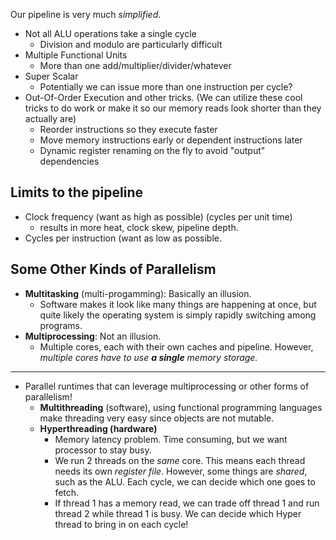 Our pipeline is very much *simplified*. 
- Not all ALU operations take a single cycle
	- Division and modulo are particularly difficult
- Multiple Functional Units
	- More than one add/multiplier/divider/whatever
- Super Scalar
	- Potentially we can issue more than one instruction per cycle?
- Out-Of-Order Execution and other tricks. (We can utilize these cool tricks to do work or make it so our memory reads look shorter than they actually are)
	- Reorder instructions so they execute faster
	- Move memory instructions early or dependent instructions later
	- Dynamic register renaming on the fly to avoid "output" dependencies

## Limits to the pipeline
- Clock frequency (want as high as possible) (cycles per unit time)
	- results in more heat, clock skew, pipeline depth.
- Cycles per instruction (want as low as possible.
## Some Other Kinds of Parallelism
- **Multitasking** (multi-progamming): Basically an illusion.
	- Software makes it look like many things are happening at once, but quite likely the operating system is simply rapidly switching among programs.
- **Multiprocessing**: Not an illusion.
	- Multiple cores, each with their own caches and pipeline. However, *multiple cores have to use **a single** memory storage.* 
---
- Parallel runtimes that can leverage multiprocessing or other forms of parallelism!
	- **Multithreading** (software), using functional programming languages make threading very easy since objects are not mutable.
	- **Hyperthreading (hardware)**
		- Memory latency problem. Time consuming, but we want processor to stay busy.
		- We run 2 threads on the *same* core. This means each thread needs its own *register file*. However, some things are *shared*, such as the ALU. Each cycle, we can decide which one goes to fetch.
		- If thread 1 has a memory read, we can trade off thread 1 and run thread 2 while thread 1 is busy. We can decide which Hyper thread to bring in on each cycle! 